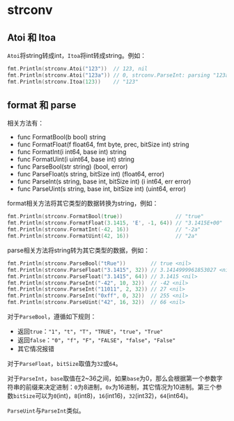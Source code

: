 # strconv

## Atoi 和 Itoa

`Atoi`将string转成int，`Itoa`将int转成string。例如：

```go
fmt.Println(strconv.Atoi("123"))  // 123, nil
fmt.Println(strconv.Atoi("123a")) // 0, strconv.ParseInt: parsing "123a": invalid syntax
fmt.Println(strconv.Itoa(123))    // "123"
```

## format 和 parse

相关方法有：

- func FormatBool(b bool) string
- func FormatFloat(f float64, fmt byte, prec, bitSize int) string
- func FormatInt(i int64, base int) string
- func FormatUint(i uint64, base int) string
- func ParseBool(str string) (bool, error)
- func ParseFloat(s string, bitSize int) (float64, error)
- func ParseInt(s string, base int, bitSize int) (i int64, err error)
- func ParseUint(s string, base int, bitSize int) (uint64, error)

format相关方法将其它类型的数据转换为string，例如：

```go
fmt.Println(strconv.FormatBool(true))                 // "true"
fmt.Println(strconv.FormatFloat(3.1415, 'E', -1, 64)) // "3.1415E+00"
fmt.Println(strconv.FormatInt(-42, 16))               // "-2a"
fmt.Println(strconv.FormatUint(42, 16))               // "2a"
```

parse相关方法将string转为其它类型的数据，例如：

```go
fmt.Println(strconv.ParseBool("tRue"))        // true <nil>
fmt.Println(strconv.ParseFloat("3.1415", 32)) // 3.1414999961853027 <nil>
fmt.Println(strconv.ParseFloat("3.1415", 64)) // 3.1415 <nil>
fmt.Println(strconv.ParseInt("-42", 10, 32))  // -42 <nil>
fmt.Println(strconv.ParseInt("11011", 2, 32)) // 27 <nil>
fmt.Println(strconv.ParseInt("0xff", 0, 32))  // 255 <nil>
fmt.Println(strconv.ParseUint("42", 16, 32))  // 66 <nil>
```

对于`ParseBool`，遵循如下规则：

- 返回`true`：`"1"`，`"t"`，`"T"`，`"TRUE"`，`"true"`，`"True"`
- 返回`false`：`"0"`，`"f"`，`"F"`，`"FALSE"`，`"false"`，`"False"`
- 其它情况报错

对于`ParseFloat`，`bitSize`取值为`32`或`64`。

对于`ParseInt`，`base`取值在2~36之间，如果`base`为0，那么会根据第一个参数字符串的前缀来决定进制：`0`为8进制，`0x`为16进制，其它情况为10进制。第三个参数`bitSize`可以为`0`(int)，`8`(int8)，`16`(int16)，`32`(int32)，`64`(int64)。

`ParseUint`与`ParseInt`类似。
